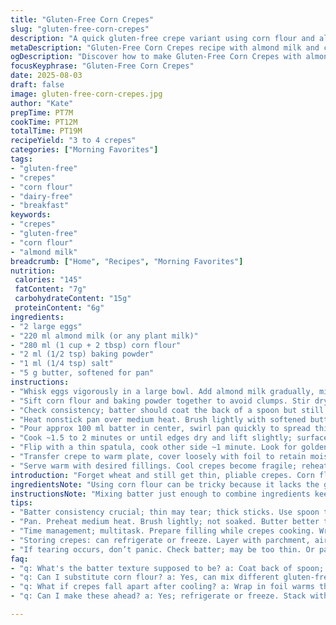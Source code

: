 ```yaml
---
title: "Gluten-Free Corn Crepes"
slug: "gluten-free-corn-crepes"
description: "A quick gluten-free crepe variant using corn flour and almond milk, yielding 3 to 4 thin crepes. Eggs provide structure, while a pinch of baking powder adds subtle lift. Butter for frying imparts a nutty aroma and crisp edges. Adjust batter thickness if too runny; thicker batter sticks better and browns evenly. Ideal for savory or sweet fillings. Flour swap and dairy alternative included for allergen-friendly cooking."
metaDescription: "Gluten-Free Corn Crepes recipe with almond milk and corn flour. Quick, versatile crepes perfect for any filling."
ogDescription: "Discover how to make Gluten-Free Corn Crepes with almond milk and corn flour. Great for both sweet and savory options."
focusKeyphrase: "Gluten-Free Corn Crepes"
date: 2025-08-03
draft: false
image: gluten-free-corn-crepes.jpg
author: "Kate"
prepTime: PT7M
cookTime: PT12M
totalTime: PT19M
recipeYield: "3 to 4 crepes"
categories: ["Morning Favorites"]
tags:
- "gluten-free"
- "crepes"
- "corn flour"
- "dairy-free"
- "breakfast"
keywords:
- "crepes"
- "gluten-free"
- "corn flour"
- "almond milk"
breadcrumb: ["Home", "Recipes", "Morning Favorites"]
nutrition: 
 calories: "145"
 fatContent: "7g"
 carbohydrateContent: "15g"
 proteinContent: "6g"
ingredients:
- "2 large eggs"
- "220 ml almond milk (or any plant milk)"
- "280 ml (1 cup + 2 tbsp) corn flour"
- "2 ml (1/2 tsp) baking powder"
- "1 ml (1/4 tsp) salt"
- "5 g butter, softened for pan"
instructions:
- "Whisk eggs vigorously in a large bowl. Add almond milk gradually, mixing; this prevents lumps."
- "Sift corn flour and baking powder together to avoid clumps. Stir dry into wet, don’t overmix – a few lumps ok."
- "Check consistency; batter should coat the back of a spoon but still pour easily. Adjust with a splash more milk or a pinch more flour if too thick or thin."
- "Heat nonstick pan over medium heat. Brush lightly with softened butter – don’t drown the pan, just enough for aroma and release."
- "Pour approx 100 ml batter in center, swirl pan quickly to spread thinly. Listen for gentle hiss, that’s cooking starting."
- "Cook ~1.5 to 2 minutes or until edges dry and lift slightly; surface color shifts from wet to matte and tinges golden underneath."
- "Flip with a thin spatula, cook other side ~1 minute. Look for golden brown flecks and slightly crisp edges."
- "Transfer crepe to warm plate, cover loosely with foil to retain moisture but prevent sogginess. Repeat with remaining batter, brushing pan as needed."
- "Serve warm with desired fillings. Cool crepes become fragile; reheat gently wrapped in foil or a low oven."
introduction: "Forget wheat and still get thin, pliable crepes. Corn flour is the backbone here. Different texture, slightly grainier bite but holds together well with eggs. Almond milk replaces cow’s milk – lighter, dairy-free, and brings a hint of nuttiness that works especially with fruit or mild cheeses. Baking powder introduced to aid slight lift and texture. Butter rather than oil for frying, capturing that nutty, toasty scent filling your kitchen moments before each flip. Timing’s flexible but watch those edges and color shifts; batter that’s too thin tears, too thick drags and sticks. Perfect little crepe dance for gluten-free folks craving simplicity and versatility."
ingredientsNote: "Using corn flour can be tricky because it lacks the gluten that usually holds batters together. Eggs become essential here to provide structure and elasticity. Almond milk is a practical substitution for those avoiding dairy; oat or soy milk work too, but keep in mind they can affect flavor and batter consistency slightly. Adding baking powder is a twist to introduce a little leavening, giving crepes a subtle fluffiness without the toughness of traditional wheat crepes. Butter, rather than oil, adds flavor and helps form a better crust; ensure your pan's hot but not smoking to avoid burnt butter taste. If batter seems lumpy, sift flour first and whisk dry ingredients separately before folding in. A splash of oil or melted butter can save a dry batter."
instructionsNote: "Mixing batter just enough to combine ingredients keeps crepes tender. Overmixing corn flour batter releases starches, yielding a gummy texture. Pan temperature is crucial; too low and crepes stick or cook unevenly, too hot and they burn before cooking through. Look for bubbles forming on the surface shortly after pouring and the edges lifting as signs it’s ready to flip. Use a thin, flexible spatula to avoid tearing – the corners often cook faster and provide good grip points. Stacking cooked crepes covered with foil prevents drying but keeps steam from sogginess. If crepes break easily after cooling, warming them wrapped in foil or a low oven softens them up again. Scrape and wipe pan between crepes if residue builds up to maintain clean nonstick surface."
tips:
- "Batter consistency crucial; thin may tear; thick sticks. Use spoon test. If it coats but pours, good. Adjust with milk to thin; flour to thicken. Just enough; avoid clumps."
- "Pan. Preheat medium heat. Brush lightly; not soaked. Butter better than oil; adds flavor. Listen for hissing; means batter starts cooking. Watch for drying edges. Flip when ready."
- "Time management; multitask. Prepare filling while crepes cooking. Wrapped crepes keep warm. Use foil; prevents moisture loss. Remind yourself; heating wrapped crepes revives texture."
- "Storing crepes: can refrigerate or freeze. Layer with parchment, airtight container. Reheat gently. Wrapping in foil helps softening. Avoid dry tough results; flexibility is key."
- "If tearing occurs, don’t panic. Check batter; may be too thin. Or pan too hot. Lower temp, adjust composition. Test smaller crepes for practice. Level up gradually."
faq:
- "q: What's the batter texture supposed to be? a: Coat back of spoon; pour but won’t drip off easily. Too thin? Splash more flour. Too thick? Add milk. Check before cooking."
- "q: Can I substitute corn flour? a: Yes, can mix different gluten-free options. But texture varies. Rice flour might work, but results differ. Keep experimenting."
- "q: What if crepes fall apart after cooling? a: Wrap in foil warms them, softens. Stacking can dry edges. Reheat carefully, check temp. Avoid scorching."
- "q: Can I make these ahead? a: Yes; refrigerate or freeze. Stack with parchment. Cover tight. Reheat properly; don’t lose moisture. Timing matters for perfect texture."

---
```

